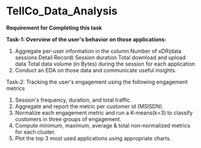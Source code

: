 # TellCo_Data_Analysis

**Requirement for Completing this task**

**Task-1:
Overview of the user's behavior on those applications:**
  1. Aggregate per-user information in the column
      Number of xDR(data sessions Detail Record) 
      Session duration 
      Total download and upload data
      Total data volume (in Bytes) during the session for each application
  2. Conduct an EDA on those data and communicate useful insights.

Task-2:
Tracking the user's engagement using the following engagement metrics
  1. Session's frequency, duration, and total traffic.
  2. Aggregate and report the metric per customer id (MSISDN).
  3. Normalize each engagement metric and run a K-means(k=3) to classify customers in three groups of engagement.
  4. Compute minimum, maximum, average & total non-normalized metrics for each cluster.
  5. Plot the top 3 most used applications using appropriate charts.

